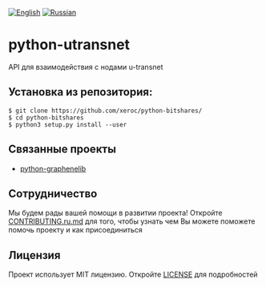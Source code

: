 [![English](https://thumb.ibb.co/jDrVkd/gb.png)](README.md) [![Russian](https://thumb.ibb.co/cjYMrJ/ru.png)](README.ru.md)

# python-utransnet
API для взаимодействия с нодами u-transnet

## Установка из репозитория:
```
$ git clone https://github.com/xeroc/python-bitshares/
$ cd python-bitshares
$ python3 setup.py install --user
```


## Связанные проекты
- [python-graphenelib](https://github.com/u-transnet/python-graphenelib)

## Сотрудничество
Мы будем рады вашей помощи в развитии проекта! Откройте [CONTRIBUTING.ru.md](CONTRIBUTING.ru.md) для того, чтобы узнать чем Вы можете поможете помочь проекту и как присоединиться

## Лицензия
Проект использует MIT лицензию. Откройте [LICENSE](LICENSE) для подробностей

